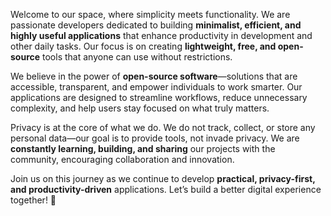 Welcome to our space, where simplicity meets functionality. We are passionate developers dedicated to building **minimalist, efficient, and highly useful applications** that enhance productivity in development and other daily tasks. Our focus is on creating **lightweight, free, and open-source** tools that anyone can use without restrictions.  

We believe in the power of **open-source software**—solutions that are accessible, transparent, and empower individuals to work smarter. Our applications are designed to streamline workflows, reduce unnecessary complexity, and help users stay focused on what truly matters.  

Privacy is at the core of what we do. We do not track, collect, or store any personal data—our goal is to provide tools, not invade privacy. We are **constantly learning, building, and sharing** our projects with the community, encouraging collaboration and innovation.  

Join us on this journey as we continue to develop **practical, privacy-first, and productivity-driven** applications. Let’s build a better digital experience together! 🚀
